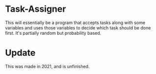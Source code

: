 # Task-Assigner
This will essentially be a program that accepts tasks along with some variables and uses those variables to decide which task should be done first. It's partially random but probability based.


# Update

This was made in 2021, and is unfinished.
